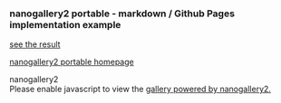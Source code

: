 


### nanogallery2 portable - markdown / Github Pages implementation example

[see the result](http:/.org/ngy2_jekyll/)

[nanogallery2 portable homepage](http://nano.gallery)




<!-- nanogallery2 portable - http://nano.gallery -->
<div id="ngy2p" data-nanogallery2-portable='{ "userID": "149035168@N08", "kind": "flickr", "thumbnailWidth":"auto", "thumbnailHeight":100}'>nanogallery2</div>
<script> var st = document.createElement('script'); st.type = 'text/javascript'; st.src = '//nano.gallery/portable.php'; document.getElementsByTagName('head')[0].appendChild(st); </script>
<noscript>Please enable javascript to view the <a href="//nano.gallery">gallery powered by nanogallery2.</a></noscript>
<!-- end nanogallery2 -->

